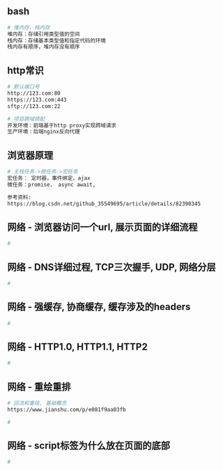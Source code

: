 ## bash

```bash
# 堆内存，栈内存
堆内存：存储引用类型值的空间
栈内存：存储基本类型值和指定代码的环境
栈内存有顺序，堆内存没有顺序
```

## http常识

```bash
# 默认端口号
http://123.com:80
https://123.com:443
sftp://123.com:22

# 项目跨域搭配
开发环境：前端基于http proxy实现跨域请求
生产环境：后端nginx反向代理
```

## 浏览器原理

```bash
# 主栈任务->微任务->宏任务
宏任务： 定时器，事件绑定，ajax
微任务：promise， async await,

参考资料:
https://blog.csdn.net/github_35549695/article/details/82390345

```


## 网络 - 浏览器访问一个url, 展示页面的详细流程
```bash
#

```


## 网络 - DNS详细过程, TCP三次握手, UDP, 网络分层
```bash
#

```


## 网络 - 强缓存, 协商缓存, 缓存涉及的headers
```bash
#

```


## 网络 - HTTP1.0, HTTP1.1, HTTP2
```bash
#

```


## 网络 - 重绘重排
```bash
# 回流和重绘, 基础概念
https://www.jianshu.com/p/e081f9aa03fb

#

```


## 网络 - script标签为什么放在页面的底部
```bash
#

```


